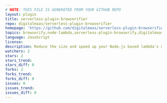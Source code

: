 ```yaml
---
# NOTE: THIS FILE IS GENERATED FROM YOUR GITHUB REPO
layout: plugin
title: serverless-plugin-browserifier
repo: digitalmaas/serverless-plugin-browserifier
homepage: 'https://github.com/digitalmaas/serverless-plugin-browserifier'
topics: browserify,node-lambda,serverless-plugin-browserify,digitalmaas,serverless-plugin,plugin,aws,aws-lambda,node-js
language: JavaScript
license: 
description: Reduce the size and speed up your Node.js based lambda's using browserify.
watchers: 2
stars: 2
stars_trend: 
stars_diff: 0
forks: 2
forks_trend: 
forks_diff: 0
issues: 0
issues_trend: 
issues_diff: 0
---
```

